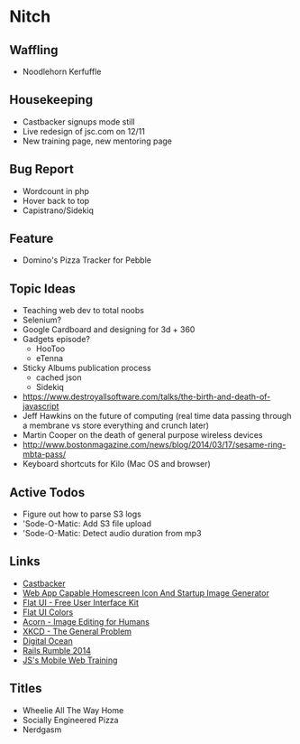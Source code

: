 Nitch
=====

## Waffling

* Noodlehorn Kerfuffle

## Housekeeping

* Castbacker signups mode still
* Live redesign of jsc.com on 12/11
* New training page, new mentoring page

## Bug Report

* Wordcount in php
* Hover back to top
* Capistrano/Sidekiq

## Feature

* Domino's Pizza Tracker for Pebble

## Topic Ideas

* Teaching web dev to total noobs
* Selenium?
* Google Cardboard and designing for 3d + 360
* Gadgets episode?
    * HooToo
    * eTenna
* Sticky Albums publication process
    * cached json
    * Sidekiq
* https://www.destroyallsoftware.com/talks/the-birth-and-death-of-javascript
* Jeff Hawkins on the future of computing (real time data passing through a membrane vs store everything and crunch later)
* Martin Cooper on the death of general purpose wireless devices
* http://www.bostonmagazine.com/news/blog/2014/03/17/sesame-ring-mbta-pass/
* Keyboard shortcuts for Kilo (Mac OS and browser)

## Active Todos

* Figure out how to parse S3 logs
* 'Sode-O-Matic: Add S3 file upload
* 'Sode-O-Matic: Detect audio duration from mp3

## Links

* [Castbacker](http://castbacker.com)
* [Web App Capable Homescreen Icon And Startup Image Generator](http://webappcapable.com)
* [Flat UI - Free User Interface Kit](http://designmodo.github.io/Flat-UI/)
* [Flat UI Colors](http://flatuicolors.com/)
* [Acorn - Image Editing for Humans](http://www.flyingmeat.com/acorn/)
* [XKCD - The General Problem](http://xkcd.com/974/)
* [Digital Ocean](https://www.digitalocean.com/)
* [Rails Rumble 2014](http://railsrumble.com/)
* [JS's Mobile Web Training](https://jonathanstark.com/training)

## Titles

* Wheelie All The Way Home
* Socially Engineered Pizza
* Nerdgasm
